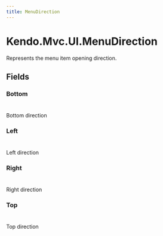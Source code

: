 ```yaml
---
title: MenuDirection
---
```


# Kendo.Mvc.UI.MenuDirection
Represents the menu item opening direction.


## Fields


### Bottom
#
Bottom direction

### Left
#
Left direction

### Right
#
Right direction

### Top
#
Top direction




